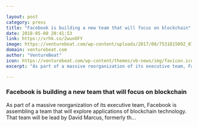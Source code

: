 ```yaml
---

layout: post
category: press
title: "Facebook is building a new team that will focus on blockchain"
date: 2018-05-08 20:41:53
link: https://vrhk.co/2wunOFY
image: https://venturebeat.com/wp-content/uploads/2017/08/7531815092_87482acddd_k.jpg?fit=2048%2C1365&strip=all
domain: venturebeat.com
author: "VentureBeat"
icon: https://venturebeat.com/wp-content/themes/vb-news/img/favicon.ico
excerpt: "As part of a massive reorganization of its executive team, Facebook is assembling a team that will explore applications of blockchain technology. That team will be lead by David Marcus, formerly th…"

---
```


### Facebook is building a new team that will focus on blockchain

As part of a massive reorganization of its executive team, Facebook is assembling a team that will explore applications of blockchain technology. That team will be lead by David Marcus, formerly th…